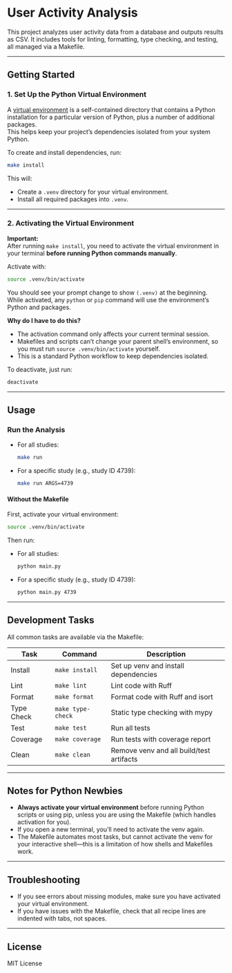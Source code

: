 # User Activity Analysis

This project analyzes user activity data from a database and outputs results as CSV. It includes tools for linting, formatting, type checking, and testing, all managed via a Makefile.

---

## Getting Started

### 1. Set Up the Python Virtual Environment

A [virtual environment](https://docs.python.org/3/tutorial/venv.html) is a self-contained directory that contains a Python installation for a particular version of Python, plus a number of additional packages.  
This helps keep your project’s dependencies isolated from your system Python.

To create and install dependencies, run:

```sh
make install
```

This will:
- Create a `.venv` directory for your virtual environment.
- Install all required packages into `.venv`.

---

### 2. **Activating the Virtual Environment**

**Important:**  
After running `make install`, you need to activate the virtual environment in your terminal **before running Python commands manually**.

Activate with:

```sh
source .venv/bin/activate
```

You should see your prompt change to show `(.venv)` at the beginning.  
While activated, any `python` or `pip` command will use the environment’s Python and packages.

**Why do I have to do this?**  
- The activation command only affects your current terminal session.
- Makefiles and scripts can’t change your parent shell’s environment, so you must run `source .venv/bin/activate` yourself.
- This is a standard Python workflow to keep dependencies isolated.

To deactivate, just run:

```sh
deactivate
```

---

## Usage

### Run the Analysis

- For all studies:
  ```sh
  make run
  ```
- For a specific study (e.g., study ID 4739):
  ```sh
  make run ARGS=4739
  ```

#### Without the Makefile

First, activate your virtual environment:

```sh
source .venv/bin/activate
```

Then run:

- For all studies:
  ```sh
  python main.py
  ```
- For a specific study (e.g., study ID 4739):
  ```sh
  python main.py 4739
  ```

---

## Development Tasks

All common tasks are available via the Makefile:

| Task         | Command                       | Description                                 |
|--------------|------------------------------|---------------------------------------------|
| Install      | `make install`               | Set up venv and install dependencies        |
| Lint         | `make lint`                  | Lint code with Ruff                         |
| Format       | `make format`                | Format code with Ruff and isort             |
| Type Check   | `make type-check`            | Static type checking with mypy              |
| Test         | `make test`                  | Run all tests                               |
| Coverage     | `make coverage`              | Run tests with coverage report              |
| Clean        | `make clean`                 | Remove venv and all build/test artifacts    |

---

## Notes for Python Newbies

- **Always activate your virtual environment** before running Python scripts or using pip, unless you are using the Makefile (which handles activation for you).
- If you open a new terminal, you’ll need to activate the venv again.
- The Makefile automates most tasks, but cannot activate the venv for your interactive shell—this is a limitation of how shells and Makefiles work.

---

## Troubleshooting

- If you see errors about missing modules, make sure you have activated your virtual environment.
- If you have issues with the Makefile, check that all recipe lines are indented with tabs, not spaces.

---

## License

MIT License
